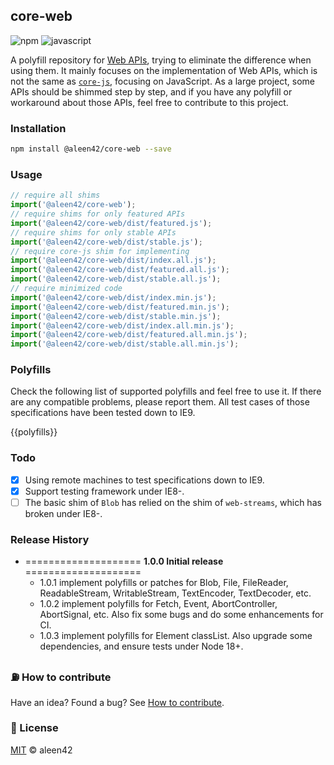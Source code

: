 ## core-web

![npm](https://badges.aleen42.com/src/npm.svg) ![javascript](https://badges.aleen42.com/src/javascript.svg)

A polyfill repository for [Web APIs](https://developer.mozilla.org/en-US/docs/Web/API), trying to eliminate the difference when using them. It mainly focuses on the implementation of Web APIs, which is not the same as [`core-js`](https://github.com/zloirock/core-js/), focusing on JavaScript. As a large project, some APIs should be shimmed step by step, and if you have any polyfill or workaround about those APIs, feel free to contribute to this project.

### Installation

```bash
npm install @aleen42/core-web --save
```

### Usage

```js
// require all shims
import('@aleen42/core-web');
// require shims for only featured APIs
import('@aleen42/core-web/dist/featured.js');
// require shims for only stable APIs
import('@aleen42/core-web/dist/stable.js');
// require core-js shim for implementing
import('@aleen42/core-web/dist/index.all.js');
import('@aleen42/core-web/dist/featured.all.js');
import('@aleen42/core-web/dist/stable.all.js');
// require minimized code
import('@aleen42/core-web/dist/index.min.js');
import('@aleen42/core-web/dist/featured.min.js');
import('@aleen42/core-web/dist/stable.min.js');
import('@aleen42/core-web/dist/index.all.min.js');
import('@aleen42/core-web/dist/featured.all.min.js');
import('@aleen42/core-web/dist/stable.all.min.js');
```

### Polyfills

Check the following list of supported polyfills and feel free to use it. If there are any compatible problems, please report them. All test cases of those specifications have been tested down to IE9.

{{polyfills}}

### Todo

- [x] Using remote machines to test specifications down to IE9.
- [x] Support testing framework under IE8-.
- [ ] The basic shim of `Blob` has relied on the shim of `web-streams`, which has broken under IE8-.

### Release History

* ==================== **1.0.0 Initial release** ====================
    * 1.0.1 implement polyfills or patches for Blob, File, FileReader, ReadableStream, WritableStream, TextEncoder, TextDecoder, etc.
    * 1.0.2 implement polyfills for Fetch, Event, AbortController, AbortSignal, etc. Also fix some bugs and do some enhancements for CI.
    * 1.0.3 implement polyfills for Element classList. Also upgrade some dependencies, and ensure tests under Node 18+.

### :fuelpump: How to contribute

Have an idea? Found a bug? See [How to contribute](https://wiki.aleen42.com/contribution.html).

### :scroll: License

[MIT](https://wiki.aleen42.com/MIT.html) © aleen42
